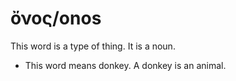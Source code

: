 # ὄνος/onos
This word is a type of thing. It is a noun.
* This word means donkey. A donkey is an animal.
